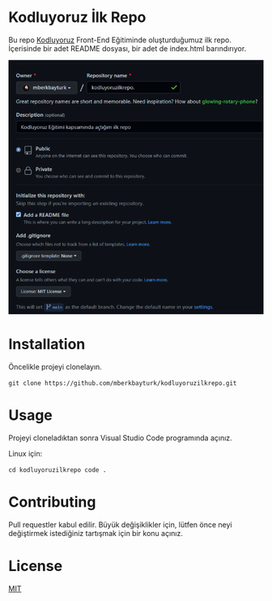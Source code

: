 # Kodluyoruz İlk Repo

Bu repo [Kodluyoruz](https://www.kodluyoruz.org/) Front-End Eğitiminde oluşturduğumuz ilk repo. İçerisinde bir adet README dosyası, bir adet de index.html barındırıyor.

![Repo oluşturma](pictures/github.png)

# Installation

Öncelikle projeyi clonelayın.


`
git clone https://github.com/mberkbayturk/kodluyoruzilkrepo.git
`

# Usage

Projeyi cloneladıktan sonra Visual Studio Code programında açınız.

Linux için:

`
cd kodluyoruzilkrepo
code .
`

# Contributing

Pull requestler kabul edilir. Büyük değişiklikler için, lütfen önce neyi değiştirmek istediğiniz tartışmak için bir konu açınız.

# License
[MIT](https://opensource.org/licenses/MIT)

